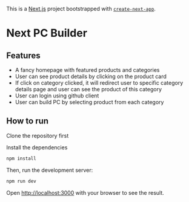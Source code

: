This is a [Next.js](https://nextjs.org/) project bootstrapped with [`create-next-app`](https://github.com/vercel/next.js/tree/canary/packages/create-next-app).

# Next PC Builder

## Features

- A fancy homepage with featured products and categories
- User can see product details by clicking on the product card
- If click on category clicked, it will redirect user to specific category details page and user can see the product of this category
- User can login using github client
- User can build PC by selecting product from each category

## How to run

Clone the repository first

Install the dependencies

```bash
npm install
```

Then, run the development server:

```bash
npm run dev
```

Open [http://localhost:3000](http://localhost:3000) with your browser to see the result.
